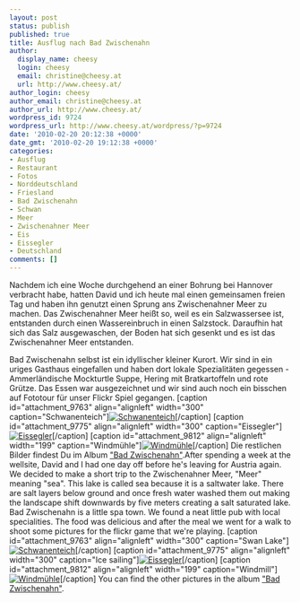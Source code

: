 ```yaml
---
layout: post
status: publish
published: true
title: Ausflug nach Bad Zwischenahn
author:
  display_name: cheesy
  login: cheesy
  email: christine@cheesy.at
  url: http://www.cheesy.at/
author_login: cheesy
author_email: christine@cheesy.at
author_url: http://www.cheesy.at/
wordpress_id: 9724
wordpress_url: http://www.cheesy.at/wordpress/?p=9724
date: '2010-02-20 20:12:38 +0000'
date_gmt: '2010-02-20 19:12:38 +0000'
categories:
- Ausflug
- Restaurant
- Fotos
- Norddeutschland
- Friesland
- Bad Zwischenahn
- Schwan
- Meer
- Zwischenahner Meer
- Eis
- Eissegler
- Deutschland
comments: []
---
```

<!--:de-->Nachdem ich eine Woche durchgehend an einer Bohrung bei Hannover verbracht habe, hatten David und ich heute mal einen gemeinsamen freien Tag und haben ihn genutzt einen Sprung ans Zwischenahner Meer zu machen. Das Zwischenahner Meer heißt so, weil es ein Salzwassersee ist, entstanden durch einen Wassereinbruch in einen Salzstock. Daraufhin hat sich das Salz ausgewaschen, der Boden hat sich gesenkt und es ist das Zwischenahner Meer entstanden.
Bad Zwischenahn selbst ist ein idyllischer kleiner Kurort. Wir sind in ein uriges Gasthaus eingefallen und haben dort lokale Spezialitäten gegessen - Ammerländische Mockturtle Suppe, Hering mit Bratkartoffeln und rote Grütze. Das Essen war ausgezeichnet und wir sind auch noch ein bisschen auf Fototour für unser Flickr Spiel gegangen.
[caption id="attachment\_9763" align="alignleft" width="300" caption="Schwanenteich"][![Schwanenteich](http://www.cheesy.at/wp-content/uploads/2010/02/bad-zwischenahn/031-RomanticLandscape-300x215.jpg "Schwanenteich")](http://www.cheesy.at/wp-content/uploads/2010/02/bad-zwischenahn/031-RomanticLandscape.jpg)[/caption]
[caption id="attachment\_9775" align="alignleft" width="300" caption="Eissegler"][![Eissegler](http://www.cheesy.at/wp-content/uploads/2010/02/bad-zwischenahn/IMG_7929-300x170.jpg "Eissegler")](http://www.cheesy.at/wp-content/uploads/2010/02/bad-zwischenahn/IMG_7929.jpg)[/caption]
[caption id="attachment\_9812" align="alignleft" width="199" caption="Windmühle"][![Windmühle](http://www.cheesy.at/wp-content/uploads/2010/02/bad-zwischenahn/MotherGoose-BlowWindBlow-199x300.jpg "Windmühle")](http://www.cheesy.at/wp-content/uploads/2010/02/bad-zwischenahn/MotherGoose-BlowWindBlow.jpg)[/caption]
Die restlichen Bilder findest Du im Album ["Bad Zwischenahn"](http://www.cheesy.at/photos/ausfluege/x2010/bad-zwischenahn/).<!--:--><!--:en-->After spending a week at the wellsite, David and I had one day off before he's leaving for Austria again. We decided to make a short trip to the Zwischenahner Meer, "Meer" meaning "sea". This lake is called sea because it is a saltwater lake. There are salt layers below ground and once fresh water washed them out making the landscape shift downwards by five meters creating a salt saturated lake.
Bad Zwischenahn is a little spa town. We found a neat little pub with local specialities. The food was delicious and after the meal we went for a walk to shoot some pictures for the flickr game that we're playing.
[caption id="attachment\_9763" align="alignleft" width="300" caption="Swan Lake"][![Schwanenteich](http://www.cheesy.at/wp-content/uploads/2010/02/bad-zwischenahn/031-RomanticLandscape-300x215.jpg "Schwanenteich")](http://www.cheesy.at/wp-content/uploads/2010/02/bad-zwischenahn/031-RomanticLandscape.jpg)[/caption]
[caption id="attachment\_9775" align="alignleft" width="300" caption="Ice sailing"][![Eissegler](http://www.cheesy.at/wp-content/uploads/2010/02/bad-zwischenahn/IMG_7929-300x170.jpg "Eissegler")](http://www.cheesy.at/wp-content/uploads/2010/02/bad-zwischenahn/IMG_7929.jpg)[/caption]
[caption id="attachment\_9812" align="alignleft" width="199" caption="Windmill"][![Windmühle](http://www.cheesy.at/wp-content/uploads/2010/02/bad-zwischenahn/MotherGoose-BlowWindBlow-199x300.jpg "Windmühle")](http://www.cheesy.at/wp-content/uploads/2010/02/bad-zwischenahn/MotherGoose-BlowWindBlow.jpg)[/caption]
You can find the other pictures in the album ["Bad Zwischenahn"](http://www.cheesy.at/photos/ausfluege/x2010/bad-zwischenahn/).<!--:-->
